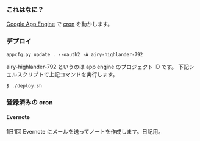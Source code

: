 ### これはなに？

[Google App Engine](https://cloud.google.com/appengine/) で [cron](https://cloud.google.com/appengine/docs/python/config/cron) を動かします。

### デプロイ

```
appcfg.py update . --oauth2 -A airy-highlander-792
```

airy-highlander-792 というのは app engine のプロジェクト ID です。
下記シェルスクリプトで上記コマンドを実行します。

```
$ ./deploy.sh
```

### 登録済みの cron

#### Evernote

1日1回 Evernote にメールを送ってノートを作成します。日記用。

